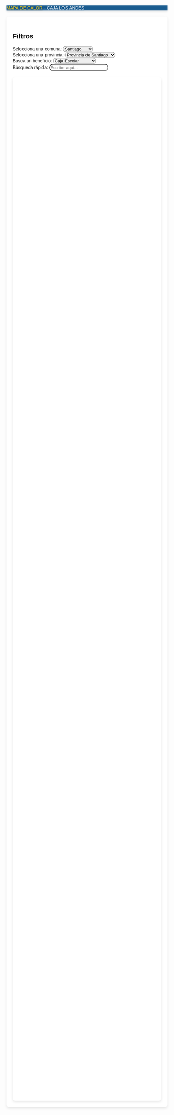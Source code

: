 
<html lang="es">
<head>
    <meta charset="UTF-8">
    <meta name="viewport" content="width=device-width, initial-scale=1.0">
    <title>Mapa de Calor - Caja Los Andes</title>
    <script src="https://maps.googleapis.com/maps/api/js?key=AIzaSyA9-bmvA0sT-x-FVC3dTqxua81F6uUxAl4&libraries=visualization,places"></script>
    <link rel="stylesheet" href="https://maxcdn.bootstrapcdn.com/bootstrap/4.5.2/css/bootstrap.min.css">
    <link rel="stylesheet" href="https://cdnjs.cloudflare.com/ajax/libs/font-awesome/5.15.1/css/all.min.css">
    <style>
        body {
            font-family: 'Arial', sans-serif;
            background-image: url('https://upload.wikimedia.org/wikipedia/commons/thumb/3/34/Logotipo_Caja_Los_Andes.svg/2560px-Logotipo_Caja_Los_Andes.svg.png');
            background-repeat: no-repeat;
            background-size: cover;
            background-position: center center;
        }
        .navbar {
            background-color: #014a84;
            opacity: 0.9;
            box-shadow: 0 4px 8px rgba(0,0,0,0.1);
        }
        .navbar-brand {
            color: white !important;
        }
        #title {
            color: #FFD100;
            text-shadow: 1px 1px 3px rgba(0,0,0,0.3);
        }
        #map {
            height: 80vh;
            width: 100%;
            margin-top: 20px;
            border-radius: 8px;
            box-shadow: 0 4px 8px rgba(0,0,0,0.1);
        }
        .container {
            background-color: rgba(255, 255, 255, 0.9);
            padding: 20px;
            border-radius: 8px;
            margin-top: 20px;
            box-shadow: 0 4px 8px rgba(0,0,0,0.1);
        }
        select, input[type="text"] {
            border-radius: 20px !important;
            transition: all 0.3s;
        }
        select:focus, input[type="text"]:focus {
            box-shadow: 0 0 10px rgba(1,74,132,0.5) !important;
            border: 1px solid #014a84 !important;
        }
        .info-window {
            font-weight: bold;
        }
    </style>
</head>
<body>
    <nav class="navbar navbar-expand-lg navbar-dark">
        <a class="navbar-brand" href="#"><span id="title">MAPA DE CALOR</span> - CAJA LOS ANDES</a>
    </nav>
    <div class="container">
        <h2>Filtros</h2>
        <div class="row">
            <div class="col-md-3">
                <label for="comunas"><i class="fas fa-city"></i>Selecciona una comuna:</label>
                <select class="form-control" id="comunas" onchange="changeComuna()">
                    <option value="santiago">Santiago</option>
                    <option value="providencia">Providencia</option>
                    <option value="valparaiso">Valparaíso</option>
                    <option value="concepcion">Concepción</option>
                    <option value="temuco">Temuco</option>
                </select>
            </div>
            <div class="col-md-3">
                <label for="provincias"><i class="fas fa-map-marked-alt"></i>Selecciona una provincia:</label>
                <select class="form-control" id="provincias">
                    <option>Provincia de Santiago</option>
                    <option>Provincia de Cordillera</option>
                </select>
            </div>
            <div class="col-md-3">
                <label for="beneficios"><i class="fas fa-gift"></i>Busca un beneficio:</label>
                <select class="form-control" id="beneficios">
                    <option>Caja Escolar</option>
                    <option>Primera Caja</option>
                    <option>Bodas de Plata</option>
                    <option>PSP Farmacias</option>
                    <option>Beneficio Dental60</option>
                </select>
            </div>
            <div class="col-md-3">
                <label for="search"><i class="fas fa-search"></i>Búsqueda rápida:</label>
                <input type="text" class="form-control" id="search" placeholder="Escribe aquí...">
            </div>
        </div>
        <div id="map"></div>
    </div>
    <script>
        var map;
        var heatmap;

        // Datos ficticios de los beneficiarios en varias comunas de Chile
        var data = {
            santiago: [
                { location: new google.maps.LatLng(-33.45, -70.65), weight: 10 },
                { location: new google.maps.LatLng(-33.45, -70.65), weight: 30 }
            ],
            providencia: [
                { location: new google.maps.LatLng(-33.43, -70.62), weight: 40 },
                { location: new google.maps.LatLng(-33.43, -70.62), weight: 20 }
            ],
            valparaiso: [
                { location: new google.maps.LatLng(-33.04, -71.63), weight: 50 }
            ],
            concepcion: [
                { location: new google.maps.LatLng(-36.82, -73.05), weight: 15 }
            ],
            temuco: [
                { location: new google.maps.LatLng(-38.73, -72.59), weight: 5 }
            ]
        };

        var infoWindow = new google.maps.InfoWindow();

        function initMap() {
            map = new google.maps.Map(document.getElementById('map'), {
                zoom: 5,
                center: {lat: -35.6751, lng: -71.5430},  // Centrado en Chile
                mapTypeId: 'roadmap'
            });

            var combinedData = [];
            for (var comuna in data) {
                combinedData = combinedData.concat(data[comuna]);
            }

            heatmap = new google.maps.visualization.HeatmapLayer({
                data: combinedData,
                gradient: [
                    'rgba(255,0,0,0)',
                    'rgba(255,0,0,1)',
                    'rgba(255,255,0,1)',
                    'rgba(0,255,0,1)'
                ],
                maxIntensity: 50,
                radius: 30
            });
            heatmap.setMap(map);

            google.maps.event.addListener(map, 'mousemove', function(event) {
                var location = event.latLng;
                var totalBenefits = 0;
                for (var comuna in data) {
                    for (var i = 0; i < data[comuna].length; i++) {
                        if (data[comuna][i].location.equals(location)) {
                            totalBenefits += data[comuna][i].weight;
                        }
                    }
                }

                if (totalBenefits > 0) {
                    infoWindow.setContent('<div class="info-window">Beneficios: ' + totalBenefits + '</div>');
                    infoWindow.setPosition(location);
                    infoWindow.open(map);
                } else {
                    infoWindow.close();
                }
            });
        }

        function changeComuna() {
            var comuna = document.getElementById("comunas").value;
            var centerCoordinates = {
                santiago: { lat: -33.45, lng: -70.65 },
                providencia: { lat: -33.43, lng: -70.62 },
                valparaiso: { lat: -33.04, lng: -71.63 },
                concepcion: { lat: -36.82, lng: -73.05 },
                temuco: { lat: -38.73, lng: -72.59 }
            };

            if (comuna in centerCoordinates) {
                map.setCenter(centerCoordinates[comuna]);
            }
        }

        google.maps.event.addDomListener(window, 'load', function() {
            initMap();
        });
    </script>
</body>
</html>









